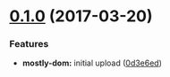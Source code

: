 <a name="0.1.0"></a>
# [0.1.0](https://github.com/TylorS/purescript-mostly-dom/compare/0d3e6ed...v0.1.0) (2017-03-20)


### Features

* **mostly-dom:** initial upload ([0d3e6ed](https://github.com/TylorS/purescript-mostly-dom/commit/0d3e6ed))



